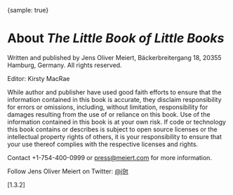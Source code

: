 {sample: true}
# About _The Little Book of Little Books_

Written and published by Jens Oliver Meiert, Bäckerbreitergang 18, 20355 Hamburg, Germany. All rights reserved.

Editor: Kirsty MacRae

While author and publisher have used good faith efforts to ensure that the information contained in this book is accurate, they disclaim responsibility for errors or omissions, including, without limitation, responsibility for damages resulting from the use of or reliance on this book. Use of the information contained in this book is at your own risk. If code or technology this book contains or describes is subject to open source licenses or the intellectual property rights of others, it is your responsibility to ensure that your use thereof complies with the respective licenses and rights.

Contact +1-754-400-0999 or press@meiert.com for more information.

Follow Jens Oliver Meiert on Twitter: [@j9t](https://twitter.com/j9t)

[1.3.2]